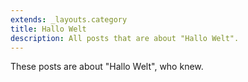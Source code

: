 ```yaml
---
extends: _layouts.category
title: Hallo Welt
description: All posts that are about "Hallo Welt".
---
```

          
These posts are about "Hallo Welt", who knew.
          